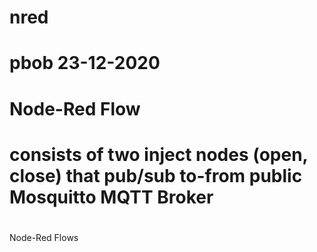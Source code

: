 # nred
# pbob 23-12-2020
# Node-Red Flow
# consists of two inject nodes (open, close) that pub/sub to-from public Mosquitto MQTT Broker
#
Node-Red Flows
